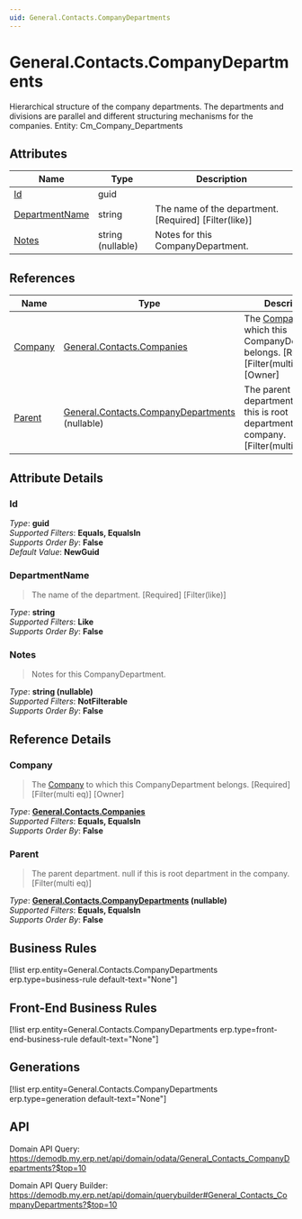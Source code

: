 ```yaml
---
uid: General.Contacts.CompanyDepartments
---
```

# General.Contacts.CompanyDepartments

Hierarchical structure of the company departments. The departments and divisions are parallel and different structuring mechanisms for the companies. Entity: Cm_Company_Departments

## Attributes

| Name | Type | Description |
| ---- | ---- | --- |
| [Id](General.Contacts.CompanyDepartments.md#Id) | guid |  
| [DepartmentName](General.Contacts.CompanyDepartments.md#DepartmentName) | string | The name of the department. [Required] [Filter(like)] 
| [Notes](General.Contacts.CompanyDepartments.md#Notes) | string (nullable) | Notes for this CompanyDepartment. 

## References

| Name | Type | Description |
| ---- | ---- | --- |
| [Company](General.Contacts.CompanyDepartments.md#Company) | [General.Contacts.Companies](General.Contacts.Companies.md) | The [Company](General.Contacts.CompanyDepartments.md#Company) to which this CompanyDepartment belongs. [Required] [Filter(multi eq)] [Owner] |
| [Parent](General.Contacts.CompanyDepartments.md#Parent) | [General.Contacts.CompanyDepartments](General.Contacts.CompanyDepartments.md) (nullable) | The parent department. null if this is root department in the company. [Filter(multi eq)] |


## Attribute Details

### Id

_Type_: **guid**  
_Supported Filters_: **Equals, EqualsIn**  
_Supports Order By_: **False**  
_Default Value_: **NewGuid**  

### DepartmentName

> The name of the department. [Required] [Filter(like)]

_Type_: **string**  
_Supported Filters_: **Like**  
_Supports Order By_: **False**  

### Notes

> Notes for this CompanyDepartment.

_Type_: **string (nullable)**  
_Supported Filters_: **NotFilterable**  
_Supports Order By_: **False**  


## Reference Details

### Company

> The [Company](General.Contacts.CompanyDepartments.md#Company) to which this CompanyDepartment belongs. [Required] [Filter(multi eq)] [Owner]

_Type_: **[General.Contacts.Companies](General.Contacts.Companies.md)**  
_Supported Filters_: **Equals, EqualsIn**  
_Supports Order By_: **False**  

### Parent

> The parent department. null if this is root department in the company. [Filter(multi eq)]

_Type_: **[General.Contacts.CompanyDepartments](General.Contacts.CompanyDepartments.md) (nullable)**  
_Supported Filters_: **Equals, EqualsIn**  
_Supports Order By_: **False**  



## Business Rules

[!list erp.entity=General.Contacts.CompanyDepartments erp.type=business-rule default-text="None"]

## Front-End Business Rules

[!list erp.entity=General.Contacts.CompanyDepartments erp.type=front-end-business-rule default-text="None"]

## Generations

[!list erp.entity=General.Contacts.CompanyDepartments erp.type=generation default-text="None"]

## API

Domain API Query:
<https://demodb.my.erp.net/api/domain/odata/General_Contacts_CompanyDepartments?$top=10>

Domain API Query Builder:
<https://demodb.my.erp.net/api/domain/querybuilder#General_Contacts_CompanyDepartments?$top=10>

